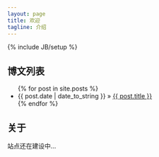 ```yaml
---
layout: page
title: 欢迎
tagline: 介绍
---
```

{% include JB/setup %}


## 博文列表

<ul class="posts">
  {% for post in site.posts %}
    <li><span>{{ post.date | date_to_string }}</span> &raquo; <a href="{{ BASE_PATH }}{{ post.url }}">{{ post.title }}</a></li>
  {% endfor %}
</ul>

## 关于

站点还在建设中...
